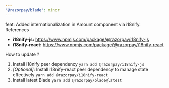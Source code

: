 ```yaml
---
"@razorpay/blade": minor
---
```


feat: Added internationalization in Amount component via i18nify.
References
- **i18nify-js:** https://www.npmjs.com/package/@razorpay/i18nify-js
- **i18nify-react:** https://www.npmjs.com/package/@razorpay/i18nify-react

How to update ? 
1. Install i18nify peer dependency `yarn add @razorpay/i18nify-js`
2. _[Optional]_: Install i18nify-react peer dependency to manage state effectively `yarn add @razorpay/i18nify-react`
3. Install latest Blade `yarn add @razorpay/blade@latest`
